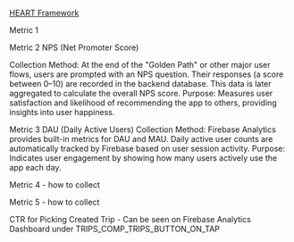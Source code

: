 [HEART Framework](https://docs.google.com/presentation/d/1VOA3YK7CjZVaV2VCq1WkQrhVcTxIawuo-e9mk95e9C0/edit?usp=sharing)

Metric 1 


Metric 2 
NPS (Net Promoter Score)

Collection Method: At the end of the "Golden Path" or other major user flows, users are prompted with an NPS question. Their responses (a score between 0–10) are recorded in the backend database. This data is later aggregated to calculate the overall NPS score.
Purpose: Measures user satisfaction and likelihood of recommending the app to others, providing insights into user happiness.

Metric 3
DAU (Daily Active Users) 
Collection Method: Firebase Analytics provides built-in metrics for DAU and MAU. Daily active user counts are automatically tracked by Firebase based on user session activity.
Purpose: Indicates user engagement by showing how many users actively use the app each day.

Metric 4 - how to collect

Metric 5 - how to collect

CTR for Picking Created Trip - Can be seen on Firebase Analytics Dashboard under TRIPS_COMP_TRIPS_BUTTON_ON_TAP
